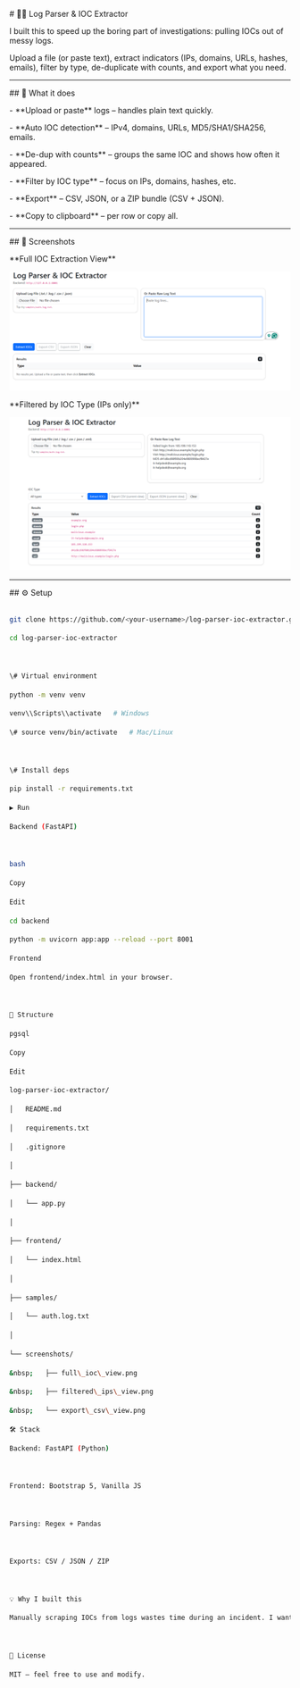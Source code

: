 \# 🕵️‍♂️ Log Parser \& IOC Extractor



I built this to speed up the boring part of investigations: pulling IOCs out of messy logs.  

Upload a file (or paste text), extract indicators (IPs, domains, URLs, hashes, emails), filter by type, de-duplicate with counts, and export what you need.



---



\## 🚀 What it does

\- \*\*Upload or paste\*\* logs – handles plain text quickly.

\- \*\*Auto IOC detection\*\* – IPv4, domains, URLs, MD5/SHA1/SHA256, emails.

\- \*\*De-dup with counts\*\* – groups the same IOC and shows how often it appeared.

\- \*\*Filter by IOC type\*\* – focus on IPs, domains, hashes, etc.

\- \*\*Export\*\* – CSV, JSON, or a ZIP bundle (CSV + JSON).

\- \*\*Copy to clipboard\*\* – per row or copy all.



---



\## 📸 Screenshots



\*\*Full IOC Extraction View\*\*  

![Full IOC Extraction View](./screenshots/full_ioc_view.png)



\*\*Filtered by IOC Type (IPs only)\*\*  

![Filtered IP Addresses View](./screenshots/filtered_ips_view.png)







---



\## ⚙️ Setup



```bash

git clone https://github.com/<your-username>/log-parser-ioc-extractor.git

cd log-parser-ioc-extractor



\# Virtual environment

python -m venv venv

venv\\Scripts\\activate   # Windows

\# source venv/bin/activate   # Mac/Linux



\# Install deps

pip install -r requirements.txt

▶️ Run

Backend (FastAPI)



bash

Copy

Edit

cd backend

python -m uvicorn app:app --reload --port 8001

Frontend

Open frontend/index.html in your browser.



🧱 Structure

pgsql

Copy

Edit

log-parser-ioc-extractor/

│   README.md

│   requirements.txt

│   .gitignore

│

├── backend/

│   └── app.py

│

├── frontend/

│   └── index.html

│

├── samples/

│   └── auth.log.txt

│

└── screenshots/

&nbsp;   ├── full\_ioc\_view.png

&nbsp;   ├── filtered\_ips\_view.png

&nbsp;   └── export\_csv\_view.png

🛠️ Stack

Backend: FastAPI (Python)



Frontend: Bootstrap 5, Vanilla JS



Parsing: Regex + Pandas



Exports: CSV / JSON / ZIP



💡 Why I built this

Manually scraping IOCs from logs wastes time during an incident. I wanted a small, clear tool I can run locally, share with teammates, and extend later (OTX/AbuseIPDB enrichment hooks are easy to drop in).



📜 License

MIT — feel free to use and modify.

